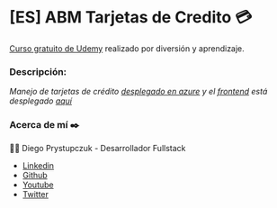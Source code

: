 # [ES] ABM Tarjetas de Credito :credit_card:
[Curso gratuito de Udemy](https://www.udemy.com/course/crud-angular-9-net-core-entity-framework-coresqlserver/) realizado por diversión y aprendizaje.


### Descripción: 
_Manejo de tarjetas de crédito [desplegado en azure](https://tarjetasbackendservice.azurewebsites.net) y el [frontend](https://github.com/drprystupczuk/front-credit-cards) está desplegado [aquí](https://tarjetas-drprystupczuk.netlify.app/)_


### Acerca de mí ✒️
:man_technologist: Diego Prystupczuk - Desarrollador Fullstack 
- [Linkedin](https://www.linkedin.com/in/diegoprystupczuk/)
- [Github](https://github.com/drprystupczuk)
- [Youtube](https://www.youtube.com/channel/UCSeVAET6K1b8HLVULdzluXg)
- [Twitter](https://twitter.com/DPrystupczuk)
